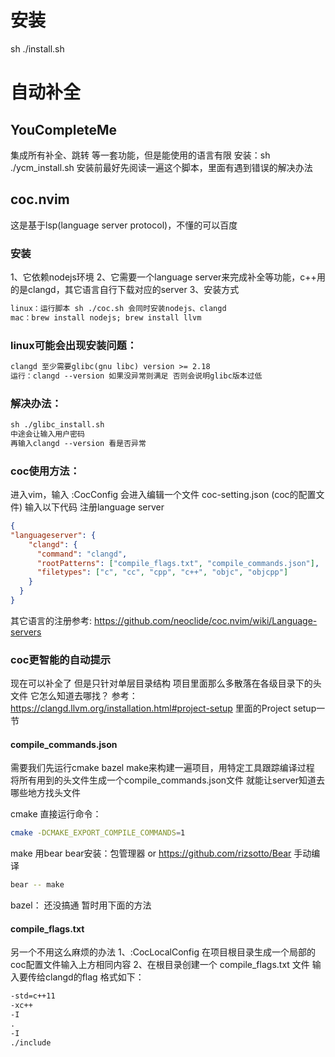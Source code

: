 # 安装
sh ./install.sh

# 自动补全
## YouCompleteMe
集成所有补全、跳转 等一套功能，但是能使用的语言有限
安装：sh ./ycm_install.sh
安装前最好先阅读一遍这个脚本，里面有遇到错误的解决办法

## coc.nvim
这是基于lsp(language server protocol)，不懂的可以百度
### 安装
1、它依赖nodejs环境
2、它需要一个language server来完成补全等功能，c++用的是clangd，其它语言自行下载对应的server
3、安装方式
```txt
linux：运行脚本 sh ./coc.sh 会同时安装nodejs、clangd
mac：brew install nodejs; brew install llvm
```

### linux可能会出现安装问题：
```txt
clangd 至少需要glibc(gnu libc) version >= 2.18
运行：clangd --version 如果没异常则满足 否则会说明glibc版本过低
```
### 解决办法：
```txt
sh ./glibc_install.sh   
中途会让输入用户密码
再输入clangd --version 看是否异常
```

### coc使用方法：
进入vim，输入 :CocConfig
会进入编辑一个文件 coc-setting.json (coc的配置文件) 输入以下代码 注册language server
```json
{
"languageserver": {
    "clangd": {
      "command": "clangd",
      "rootPatterns": ["compile_flags.txt", "compile_commands.json"],
      "filetypes": ["c", "cc", "cpp", "c++", "objc", "objcpp"]
    }
  }
}
```

其它语言的注册参考: https://github.com/neoclide/coc.nvim/wiki/Language-servers

### coc更智能的自动提示

现在可以补全了 但是只针对单层目录结构  项目里面那么多散落在各级目录下的头文件 它怎么知道去哪找？
参考：https://clangd.llvm.org/installation.html#project-setup  里面的Project setup一节

#### compile_commands.json
需要我们先运行cmake bazel make来构建一遍项目，用特定工具跟踪编译过程 将所有用到的头文件生成一个compile_commands.json文件
就能让server知道去哪些地方找头文件

cmake 直接运行命令：
```bash
cmake -DCMAKE_EXPORT_COMPILE_COMMANDS=1
```

make 用bear
bear安装：包管理器 or https://github.com/rizsotto/Bear 手动编译
```bash
bear -- make 
```

bazel：
还没搞通 暂时用下面的方法

#### compile_flags.txt
另一个不用这么麻烦的办法
1、:CocLocalConfig 在项目根目录生成一个局部的coc配置文件输入上方相同内容
2、在根目录创建一个 compile_flags.txt 文件 输入要传给clangd的flag 格式如下：
```txt
-std=c++11
-xc++
-I
.
-I
./include
```

